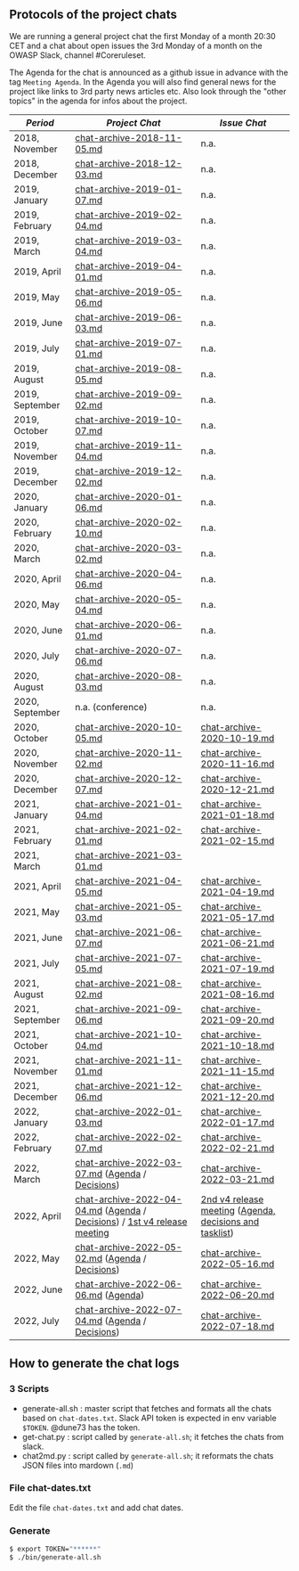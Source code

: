 ## Protocols of the project chats

We are running a general project chat the first Monday of a month 20:30 CET and a chat about open issues the 3rd Monday of a month on the OWASP Slack, channel #Coreruleset.

The Agenda for the chat is announced as a github issue in advance with the tag `Meeting Agenda`. In the Agenda you will also find general news for the project like links to 3rd party news articles etc. Also look through the "other topics" in the agenda for infos about the project.

| *Period* | *Project Chat* | *Issue Chat* |
| -------- | -------------- | ------------ |
| 2018, November | [chat-archive-2018-11-05.md](chat-archive-2018-11-05.md) | n.a. |
| 2018, December | [chat-archive-2018-12-03.md](chat-archive-2018-12-03.md) | n.a. |
| 2019, January | [chat-archive-2019-01-07.md](chat-archive-2019-01-07.md) | n.a. |
| 2019, February | [chat-archive-2019-02-04.md](chat-archive-2019-02-04.md) | n.a. |
| 2019, March | [chat-archive-2019-03-04.md](chat-archive-2019-03-04.md) | n.a. |
| 2019, April | [chat-archive-2019-04-01.md](chat-archive-2019-04-01.md) | n.a. |
| 2019, May | [chat-archive-2019-05-06.md](chat-archive-2019-05-06.md) | n.a. |
| 2019, June | [chat-archive-2019-06-03.md](chat-archive-2019-06-03.md) | n.a. |
| 2019, July | [chat-archive-2019-07-01.md](chat-archive-2019-07-01.md) | n.a. |
| 2019, August | [chat-archive-2019-08-05.md](chat-archive-2019-08-05.md) | n.a. |
| 2019, September | [chat-archive-2019-09-02.md](chat-archive-2019-09-02.md) | n.a. |
| 2019, October | [chat-archive-2019-10-07.md](chat-archive-2019-10-07.md) | n.a. |
| 2019, November | [chat-archive-2019-11-04.md](chat-archive-2019-11-04.md) | n.a. |
| 2019, December | [chat-archive-2019-12-02.md](chat-archive-2019-12-02.md) | n.a. |
| 2020, January | [chat-archive-2020-01-06.md](chat-archive-2020-01-06.md) | n.a. |
| 2020, February | [chat-archive-2020-02-10.md](chat-archive-2020-02-10.md) | n.a. |
| 2020, March | [chat-archive-2020-03-02.md](chat-archive-2020-03-02.md) | n.a. |
| 2020, April | [chat-archive-2020-04-06.md](chat-archive-2020-04-06.md) | n.a. |
| 2020, May | [chat-archive-2020-05-04.md](chat-archive-2020-05-04.md) | n.a. |
| 2020, June | [chat-archive-2020-06-01.md](chat-archive-2020-06-01.md) | n.a. |
| 2020, July | [chat-archive-2020-07-06.md](chat-archive-2020-07-06.md) | n.a. |
| 2020, August | [chat-archive-2020-08-03.md](chat-archive-2020-08-03.md) | n.a. |
| 2020, September | n.a. (conference) | n.a. |
| 2020, October | [chat-archive-2020-10-05.md](chat-archive-2020-10-05.md) | [chat-archive-2020-10-19.md](chat-archive-2020-10-19.md) |
| 2020, November | [chat-archive-2020-11-02.md](chat-archive-2020-11-02.md) | [chat-archive-2020-11-16.md](chat-archive-2020-11-16.md) |
| 2020, December | [chat-archive-2020-12-07.md](chat-archive-2020-12-07.md) | [chat-archive-2020-12-21.md](chat-archive-2020-12-21.md) |
| 2021, January | [chat-archive-2021-01-04.md](chat-archive-2021-01-04.md) | [chat-archive-2021-01-18.md](chat-archive-2021-01-18.md) |
| 2021, February | [chat-archive-2021-02-01.md](chat-archive-2021-02-01.md) | [chat-archive-2021-02-15.md](chat-archive-2021-02-15.md) |
| 2021, March | [chat-archive-2021-03-01.md](chat-archive-2021-03-01.md) | |
| 2021, April | [chat-archive-2021-04-05.md](chat-archive-2021-04-05.md) | [chat-archive-2021-04-19.md](chat-archive-2021-04-19.md) |
| 2021, May | [chat-archive-2021-05-03.md](chat-archive-2021-05-03.md) | [chat-archive-2021-05-17.md](chat-archive-2021-05-17.md) |
| 2021, June | [chat-archive-2021-06-07.md](chat-archive-2021-06-07.md) | [chat-archive-2021-06-21.md](chat-archive-2021-06-21.md) |
| 2021, July | [chat-archive-2021-07-05.md](chat-archive-2021-07-05.md) | [chat-archive-2021-07-19.md](chat-archive-2021-07-19.md) |
| 2021, August | [chat-archive-2021-08-02.md](chat-archive-2021-08-02.md) | [chat-archive-2021-08-16.md](chat-archive-2021-08-16.md) |
| 2021, September | [chat-archive-2021-09-06.md](chat-archive-2021-09-06.md) | [chat-archive-2021-09-20.md](chat-archive-2021-09-20.md) |
| 2021, October | [chat-archive-2021-10-04.md](chat-archive-2021-10-04.md) | [chat-archive-2021-10-18.md](chat-archive-2021-10-18.md) |
| 2021, November | [chat-archive-2021-11-01.md](chat-archive-2021-11-01.md) | [chat-archive-2021-11-15.md](chat-archive-2021-11-15.md) |
| 2021, December | [chat-archive-2021-12-06.md](chat-archive-2021-12-06.md) | [chat-archive-2021-12-20.md](chat-archive-2021-12-20.md) |
| 2022, January | [chat-archive-2022-01-03.md](chat-archive-2022-01-03.md) | [chat-archive-2022-01-17.md](chat-archive-2022-01-17.md) |
| 2022, February | [chat-archive-2022-02-07.md](chat-archive-2022-02-07.md) | [chat-archive-2022-02-21.md](chat-archive-2022-02-21.md) |
| 2022, March | [chat-archive-2022-03-07.md](chat-archive-2022-03-07.md) ([Agenda](https://github.com/coreruleset/coreruleset/issues/2401) / [Decisions](https://github.com/coreruleset/coreruleset/issues/2401#issuecomment-1061076993)) | [chat-archive-2022-03-21.md](chat-archive-2022-03-21.md) |
| 2022, April | [chat-archive-2022-04-04.md](chat-archive-2022-04-04.md) ([Agenda](https://github.com/coreruleset/coreruleset/issues/2453) / [Decisions](https://github.com/coreruleset/coreruleset/issues/2453#issuecomment-1087887351)) / [1st v4 release meeting](chat-archive-2022-04-11.md) | [2nd v4 release meeting](chat-archive-2022-04-18.md) ([Agenda, decisions and tasklist](https://github.com/coreruleset/coreruleset/issues/2499)) |
| 2022, May | [chat-archive-2022-05-02.md](chat-archive-2022-05-02.md) ([Agenda](https://github.com/coreruleset/coreruleset/issues/2503) / [Decisions](https://github.com/coreruleset/coreruleset/issues/2503#issuecomment-1115275235)) | [chat-archive-2022-05-16.md](chat-archive-2022-05-16.md) |
| 2022, June | [chat-archive-2022-06-06.md](chat-archive-2022-06-06.md) ([Agenda](https://github.com/coreruleset/coreruleset/issues/2539)) | [chat-archive-2022-06-20.md](chat-archive-2022-06-20.md) |
| 2022, July | [chat-archive-2022-07-04.md](chat-archive-2022-07-04.md) ([Agenda](https://github.com/coreruleset/coreruleset/issues/2675) / [Decisions](https://github.com/coreruleset/coreruleset/issues/2675#issuecomment-1174239138)) | [chat-archive-2022-07-18.md](chat-archive-2022-07-18.md) |

## How to generate the chat logs

### 3 Scripts

* generate-all.sh : master script that fetches and formats all the chats based on `chat-dates.txt`. Slack API token is expected in env variable `$TOKEN`. @dune73 has the token.
* get-chat.py : script called by `generate-all.sh`; it fetches the chats from slack.
* chat2md.py : script called by `generate-all.sh`; it reformats the chats JSON files into mardown (`.md`)

### File chat-dates.txt

Edit the file `chat-dates.txt` and add chat dates.

### Generate

```bash
$ export TOKEN="******"
$ ./bin/generate-all.sh
```


